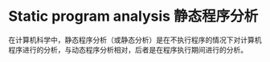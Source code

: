 # Static program analysis 静态程序分析

在计算机科学中，静态程序分析（或静态分析）是在不执行程序的情况下对计算机程序进行的分析，与动态程序分析相对，后者是在程序执行期间进行的分析。

